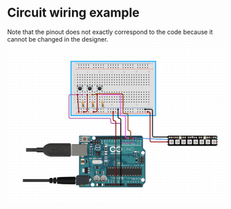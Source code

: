 # Circuit wiring example
Note that the pinout does not exactly correspond to the code because it cannot be changed in the designer.
![circuit.PNG](arduino/circuit.PNG)
